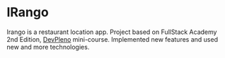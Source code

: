 # IRango

Irango is a restaurant location app.
Project based on FullStack Academy 2nd Edition, [DevPleno](https://www.devpleno.com/) mini-course. Implemented new features and used new and more technologies.
